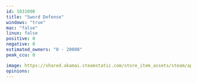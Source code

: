```yaml
---
id: 1031090
title: "Sword Defense"
windows: "true"
mac: "false"
linux: false
positive: 0
negative: 0
estimated_owners: "0 - 20000"
peak_ccu: 0

image: https://shared.akamai.steamstatic.com/store_item_assets/steam/apps/1031090/header.jpg?t=1553585109
opinions:
---
```

